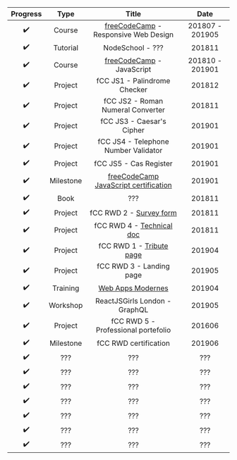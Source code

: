 | Progress | Type | Title | Date |
| :---: | :---: | :---: | :---: |
| :heavy_check_mark: | Course | [freeCodeCamp](https://learn.freecodecamp.org/) - Responsive Web Design | 201807 - 201905 |
| :heavy_check_mark: | Tutorial | NodeSchool - ??? | 201811 |
| :heavy_check_mark: | Course | [freeCodeCamp](https://learn.freecodecamp.org/) - JavaScript | 201810 - 201901 |
| :heavy_check_mark: | Project | fCC JS1 - Palindrome Checker | 201812 |
| :heavy_check_mark: | Project | fCC JS2 - Roman Numeral Converter | 201811 |
| :heavy_check_mark: | Project | fCC JS3 - Caesar's Cipher | 201901 |
| :heavy_check_mark: | Project | fCC JS4 - Telephone Number Validator | 201901 |
| :heavy_check_mark: | Project | fCC JS5 - Cas Register | 201901 |
| :heavy_check_mark: | Milestone | [freeCodeCamp JavaScript certification](https://www.freecodecamp.org/certification/codingk8/javascript-algorithms-and-data-structures) | 201901 |
| :heavy_check_mark: | Book | ??? | 201811 |
| :heavy_check_mark: | Project | fCC RWD 2 - [Survey form](https://codingk8.github.io/freeCodeCamp-Paris-meetups-survey-form/) | 201811 |
| :heavy_check_mark: | Project | fCC RWD 4 - [Technical doc](https://codingk8.github.io/markdown-up-and-running/) | 201811 |
| :heavy_check_mark: | Project | fCC RWD 1 - [Tribute page](https://github.com/codingk8/shooting-for-the-moon) | 201904 |
| :heavy_check_mark: | Project | fCC RWD 3 - Landing page | 201905 |
| :heavy_check_mark: | Training | [Web Apps Modernes](https://delicious-insights.com/fr/formations/web-apps-modernes/) | 201904 |
| :heavy_check_mark: | Workshop | ReactJSGirls London - GraphQL | 201905 |
| :heavy_check_mark: | Project | fCC RWD 5 - Professional portefolio | 201606 |
| :heavy_check_mark: | Milestone | fCC RWD certification | 201906 |
| :heavy_check_mark: | ??? | ??? | ??? |
| :heavy_check_mark: | ??? | ??? | ??? |
| :heavy_check_mark: | ??? | ??? | ??? |
| :heavy_check_mark: | ??? | ??? | ??? |
| :heavy_check_mark: | ??? | ??? | ??? |
| :heavy_check_mark: | ??? | ??? | ??? |
| :heavy_check_mark: | ??? | ??? | ??? |


